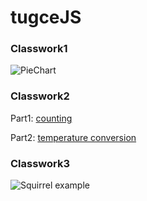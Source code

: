 # tugceJS 

### Classwork1
![PieChart](https://tugcekocak.github.io/tugceJS/images/sc1.png)
### Classwork2
Part1: [counting](https://tugcekocak.github.io/tugceJS/classwork_part1.html)

Part2: [temperature conversion](https://tugcekocak.github.io/tugceJS/classwork_part2.html)

### Classwork3
![Squirrel example](https://tugcekocak.github.io/tugceJS/images/sc555.png)
